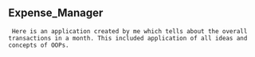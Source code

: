 ## **Expense_Manager**
     Here is an application created by me which tells about the overall transactions in a month. This included application of all ideas and concepts of OOPs.
